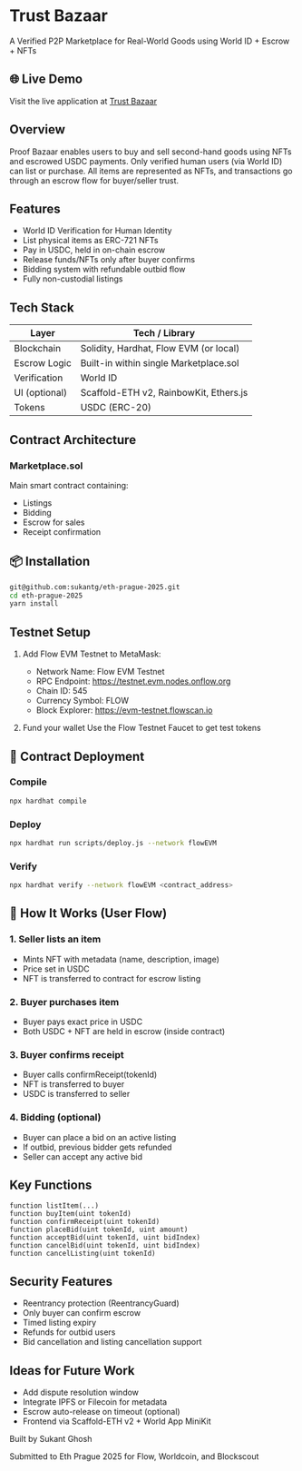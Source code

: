 # Trust Bazaar

A Verified P2P Marketplace for Real-World Goods using World ID + Escrow + NFTs

## 🌐 Live Demo

Visit the live application at [Trust Bazaar](https://trust-bazaar.vercel.app/)

## Overview

Proof Bazaar enables users to buy and sell second-hand goods using NFTs and escrowed USDC payments. Only verified human users (via World ID) can list or purchase. All items are represented as NFTs, and transactions go through an escrow flow for buyer/seller trust.

## Features

- World ID Verification for Human Identity
- List physical items as ERC-721 NFTs
- Pay in USDC, held in on-chain escrow
- Release funds/NFTs only after buyer confirms
- Bidding system with refundable outbid flow
- Fully non-custodial listings

## Tech Stack

| Layer         | Tech / Library                         |
| ------------- | -------------------------------------- |
| Blockchain    | Solidity, Hardhat, Flow EVM (or local) |
| Escrow Logic  | Built-in within single Marketplace.sol |
| Verification  | World ID                               |
| UI (optional) | Scaffold-ETH v2, RainbowKit, Ethers.js |
| Tokens        | USDC (ERC-20)                          |

## Contract Architecture

### Marketplace.sol

Main smart contract containing:

- Listings
- Bidding
- Escrow for sales
- Receipt confirmation

## 📦 Installation

```bash
git@github.com:sukantg/eth-prague-2025.git
cd eth-prague-2025
yarn install
```

## Testnet Setup

1. Add Flow EVM Testnet to MetaMask:

   - Network Name: Flow EVM Testnet
   - RPC Endpoint: https://testnet.evm.nodes.onflow.org
   - Chain ID: 545
   - Currency Symbol: FLOW
   - Block Explorer: https://evm-testnet.flowscan.io

2. Fund your wallet
   Use the Flow Testnet Faucet to get test tokens

## 📜 Contract Deployment

### Compile

```bash
npx hardhat compile
```

### Deploy

```bash
npx hardhat run scripts/deploy.js --network flowEVM
```

### Verify

```bash
npx hardhat verify --network flowEVM <contract_address>
```

## 🧾 How It Works (User Flow)

### 1. Seller lists an item

- Mints NFT with metadata (name, description, image)
- Price set in USDC
- NFT is transferred to contract for escrow listing

### 2. Buyer purchases item

- Buyer pays exact price in USDC
- Both USDC + NFT are held in escrow (inside contract)

### 3. Buyer confirms receipt

- Buyer calls confirmReceipt(tokenId)
- NFT is transferred to buyer
- USDC is transferred to seller

### 4. Bidding (optional)

- Buyer can place a bid on an active listing
- If outbid, previous bidder gets refunded
- Seller can accept any active bid

## Key Functions

```solidity
function listItem(...)
function buyItem(uint tokenId)
function confirmReceipt(uint tokenId)
function placeBid(uint tokenId, uint amount)
function acceptBid(uint tokenId, uint bidIndex)
function cancelBid(uint tokenId, uint bidIndex)
function cancelListing(uint tokenId)
```

## Security Features

- Reentrancy protection (ReentrancyGuard)
- Only buyer can confirm escrow
- Timed listing expiry
- Refunds for outbid users
- Bid cancellation and listing cancellation support

## Ideas for Future Work

- Add dispute resolution window
- Integrate IPFS or Filecoin for metadata
- Escrow auto-release on timeout (optional)
- Frontend via Scaffold-ETH v2 + World App MiniKit

Built by Sukant Ghosh

Submitted to Eth Prague 2025 for Flow, Worldcoin, and Blockscout
